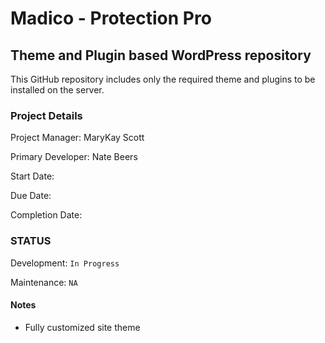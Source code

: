 Madico - Protection Pro
======

Theme and Plugin based WordPress repository
------

This GitHub repository includes only the required theme and plugins to be installed on the server.

### Project Details
Project Manager: MaryKay Scott

Primary Developer: Nate Beers

Start Date:

Due Date:

Completion Date:

### STATUS

Development: `In Progress`

Maintenance: `NA`

#### Notes
* Fully customized site theme
